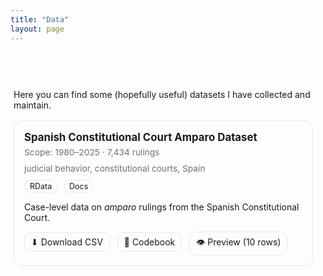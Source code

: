 ```yaml
---
title: "Data"
layout: page
---
```


<style>
/* Wrapper with subtle left + top breathing room */
.data-wrapper {
  padding-left: 5px;  
  padding-right: 20px;
  padding-top: 45px;    
  max-width: 900px;
  margin: auto;
}

/* Card grid */
.data-grid {
  display: grid;
  grid-template-columns: repeat(auto-fit, minmax(260px, 1fr));
  gap: 16px;
  margin-top: 16px;
}

.card {
  border: 1px solid #e5e7eb;
  border-radius: 14px;
  padding: 16px;
}

.card h3 {
  margin: 0 0 6px 0;
  font-size: 1.05rem;
}

.badge {
  display: inline-block;
  font-size: .78rem;
  padding: 2px 8px;
  border: 1px solid #e5e7eb;
  border-radius: 999px;
  margin-right: 6px;
}

.meta {
  font-size: .86rem;
  color: #6b7280;
  margin: 6px 0 10px;
}

.actions a {
  display: inline-block;
  margin-right: 8px;
  padding: 6px 10px;
  border: 1px solid #e5e7eb;
  border-radius: 10px;
  text-decoration: none;
}

.actions a:hover {
  background: #f9fafb;
}
</style>

<div class="data-wrapper">

Here you can find some (hopefully useful) datasets I have collected and maintain.

<div class="data-grid">

  <div class="card">
    <h3>Spanish Constitutional Court Amparo Dataset</h3>
    <div class="meta">Scope: 1980–2025 · 7,434 rulings</div>
    <div class="meta">judicial behavior, constitutional courts, Spain</div>
    <span class="badge">RData</span>
    <span class="badge">Docs</span>
    <p>Case-level data on <em>amparo</em> rulings from the Spanish Constitutional Court.</p>
    <div class="actions">
      <a href="./dataset-amparo.csv" download>⬇ Download CSV</a>
      <a href="./codebook-amparo.pdf">📄 Codebook</a>
      <a href="./sample-10rows.csv">👁 Preview (10 rows)</a>
    </div>
  </div>

</div>

</div>

